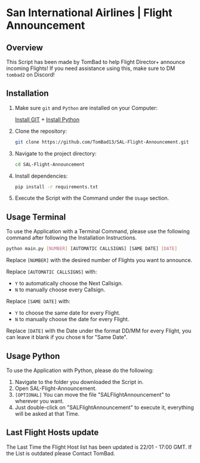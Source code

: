 # San International Airlines | Flight Announcement

## Overview
This Script has been made by TomBad to help Flight Director+ announce incoming Flights! If you need assistance using this, make sure to DM `tombad2` on Discord!

## Installation
1. Make sure `git` and `Python` are installed on your Computer:

   [Install GIT](https:/git-scm.com/downloads) + [Install Python](https://www.python.org/downloads/)
2. Clone the repository:

    ```bash
    git clone https://github.com/TomBad13/SAL-Flight-Announcement.git
    ```
3. Navigate to the project directory:

    ```bash
    cd SAL-Flight-Announcement
    ```
4. Install dependencies:

   ```bash
   pip install -r requirements.txt
   ```
5. Execute the Script with the Command under the `Usage` section.
   
## Usage Terminal
To use the Application with a Terminal Command, please use the following command after following the Installation Instructions.

```bash
python main.py [NUMBER] [AUTOMATIC CALLSIGNS] [SAME DATE] [DATE]
```
Replace `[NUMBER]` with the desired number of Flights you want to announce.

Replace `[AUTOMATIC CALLSIGNS]` with:
- `Y` to automatically choose the Next Callsign.
- `N` to manually choose every Callsign.

Replace `[SAME DATE]` with:
- `Y` to choose the same date for every Flight.
- `N` to manually choose the date for every Flight.

Replace `[DATE]` with the Date under the format DD/MM for every Flight, you can leave it blank if you chose `N` for "Same Date".

## Usage Python
To use the Application with Python, please do the following:
1. Navigate to the folder you downloaded the Script in.
2. Open SAL-Flight-Announcement.
3. `[OPTIONAL]` You can move the file "SALFlightAnnouncement" to wherever you want.
4. Just double-click on "SALFlightAnnouncement" to execute it, everything will be asked at that Time.


## Last Flight Hosts update
The Last Time the Flight Host list has been updated is 22/01 - 17:00 GMT.
If the List is outdated please Contact TomBad.
